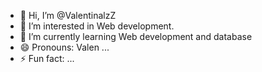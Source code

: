 - 👋 Hi, I’m @ValentinalzZ
- 👀 I’m interested in Web development.
- 🌱 I’m currently learning Web development and database
- 😄 Pronouns: Valen ...
- ⚡ Fun fact: ...

<!---
ValentinalzZ/ValentinalzZ is a ✨ special ✨ repository because its `README.md` (this file) appears on your GitHub profile.
You can click the Preview link to take a look at your changes.
--->
